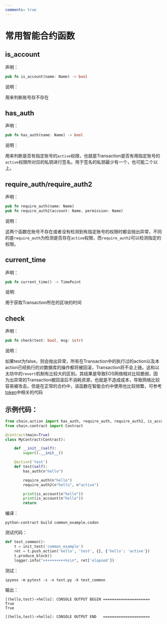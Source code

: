 ```yaml
---
comments: true
---
```


# 常用智能合约函数

## is_account

声明：

```rust
pub fn is_account(name: Name) -> bool
```

说明：

用来判断账号存不存在

## has_auth

声明：

```rust
pub fn has_auth(name: Name) -> bool
```

说明：

用来判断是否有指定账号的`active`权限，也就是Transaction是否有用指定账号的`active`权限所对应的私钥进行签名。用于签名的私钥最少有一个，也可能二个以上。

## require_auth/require_auth2

声明：

```rust
pub fn require_auth(name: Name)
pub fn require_auth2(account: Name, permission: Name)
```

说明：

这两个函数在账号不存在或者没有检测到有指定账号的权限时都会抛出异常，不同的是`require_auth`为检测是否存在`active`权限，而`require_auth2`可以检测指定的权限。

## current_time

声明：

```rust
pub fn current_time() -> TimePoint
```

说明:

用于获取Transaction所在的区块的时间

## check

声明：

```rust
pub fn check(test: bool, msg: &str)
```

说明：

如果test为false，则会抛出异常，所有在Transaction中的执行过的action以及本action已经执行的对数据库的操作都将被回滚，Transaction将不会上链。这和以太坊中的`revert`机制有比较大的区别。其结果是导致EOS网络相对比较脆弱，因为出异常的Transaction被回滚后不消耗资源，也就是不造成成本，导致网络比较容易被攻击。但是在正常的合约中，该函数在智能合约中使用也比较频繁，可参考[token](https://github.com/uuosio/rscdk/blob/main/examples/token/lib.rs)中相关的代码


## 示例代码：

```python
from chain.action import has_auth, require_auth, require_auth2, is_account
from chain.contract import Contract

@contract(main=True)
class MyContract(Contract):

    def __init__(self):
        super().__init__()

    @action('test')
    def test(self):
        has_auth(n"hello")

        require_auth(n"hello")
        require_auth2(n"hello", n"active")

        print(is_account(n"hello"))
        print(is_account(n"hello"))
        return
```

编译：
```
python-contract build common_example.codon
```

测试代码：

```python
def test_common():
    t = init_test('common_example')
    ret = t.push_action('hello', 'test', {}, {'hello': 'active'})
    t.produce_block()
    logger.info("++++++++++%s\n", ret['elapsed'])
```

测试：

```
ipyeos -m pytest -s -x test.py -k test_common
```

输出：
```
[(hello,test)->hello]: CONSOLE OUTPUT BEGIN =====================
True
True

[(hello,test)->hello]: CONSOLE OUTPUT END   =====================
```
